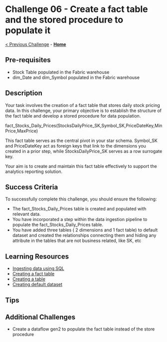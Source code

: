 <!-- REMOVE_ME # Challenge ${suffixNumber} - <Title of Challenge> (remove this from your MD files if you are writing them manually, this is for the automation script) REMOVE_ME -->

<!-- REPLACE_ME (this section will be removed by the automation script) -->
# Challenge 06 - Create a fact table and the stored procedure to populate it
<!-- REPLACE_ME (this section will be removed by the automation script) -->

<!-- REMOVE_ME ${navigationLine} (remove this from your MD files if you are writing them manually, this is for the automation script) REMOVE_ME -->

<!-- REPLACE_ME (this section will be removed by the automation script) -->
<!-- If you are using this template manually, ensure the navigation links below are updated to link to the previous and next challenges relative to the current challenge. The "Home" link should always link to the homepage of the hack which is the README.md in the hack's parent directory. -->
[< Previous Challenge](./Challenge05.md) - **[Home](../README.md)**
<!-- REPLACE_ME (this section will be removed by the automation script) -->


## Pre-requisites

- Stock Table populated in the Fabric warehouse 
- dim_Date and dim_Symbol populated in the Fabric warehouse 


## Description

Your task involves the creation of a fact table that stores daily stock pricing data. In this challenge, your primary objective is to establish the structure of the fact table and develop a stored procedure for data population.

fact_Stocks_Daily_Prices(StocksDailyPrice_SK,Symbol_SK,PriceDateKey,MinPrice,MaxPrice)

This fact table serves as the central pivot in your star schema. Symbol_SK and PriceDateKey act as foreign keys that link to the dimensions you created in a prior step, while StocksDailyPrice_SK serves as a row surrogate key.

Your aim is to create and maintain this fact table effectively to support the analytics reporting solution.

## Success Criteria

To successfully complete this challenge, you should ensure the following:

- The fact_Stocks_Daily_Prices table is created and populated with relevant data.
- You have incorporated a step within the data ingestion pipeline to populate the fact_Stocks_Daily_Prices table.
- You have added three tables ( 2 dimensions and 1 fact table) to default dataset and created the relationships connecting them and hiding any attribute in the     tables that are not business related, like SK, etc


## Learning Resources
- [Ingesting data using SQL](https://learn.microsoft.com/en-us/fabric/data-warehouse/ingest-data-tsql#creating-a-new-table-with-the-result-of-a-query-by-using-create-table-as-select-ctas)
- [Creating a fact table](https://learn.microsoft.com/en-us/fabric/data-warehouse/tables)
- [Creating a table](https://learn.microsoft.com/en-us/fabric/data-warehouse/create-table)
- [Creating default dataset](https://learn.microsoft.com/en-us/fabric/data-warehouse/datasets)


## Tips

## Additional Challenges
- Create a dataflow gen2 to populate the fact table instead of the store procedure